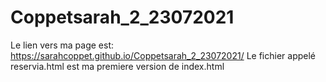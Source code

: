 # Coppetsarah_2_23072021
Le lien vers ma page est: https://sarahcoppet.github.io/Coppetsarah_2_23072021/
Le fichier appelé reservia.html est ma premiere version de index.html

